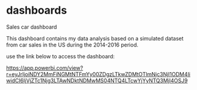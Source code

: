 # dashboards

Sales car dashboard

This dashboard contains my data analysis based on a simulated dataset from car sales in the US during the 2014-2016 period. 


use the link below to access the dashboard: 


https://app.powerbi.com/view?r=eyJrIjoiNDY2MmFiNGMtNTFmYy00ZDgzLTkwZDMtOTlmNjc3NjI1ODM4IiwidCI6IjVjZTc1Njg3LTAwNDktNDMwMS04NTQ4LTcwYjYyNTQ3MjI4OSJ9
